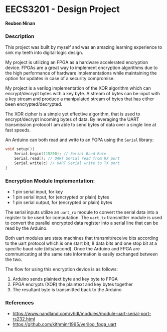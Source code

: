# EECS3201 - Design Project
**Reuben Ninan**

### Description
This project was built by myself and was an amazing learning experience to sink my teeth into digital logic design.

My project is utilizing an FPGA as a hardware accelerated encryption device. FPGAs are a great way to implement encryption algorithms due to the high performance of hardware implementations while maintaining the option for updates in case of a security compromise. 

My project is a verilog implementation of the XOR algorithm which can encrypt/decrypt bytes with a key byte. A stream of bytes can be input with a key stream and produce a manipulated stream of bytes that has either been encrypted/decrypted.

The XOR cipher is a simple yet effective algorithm, that is used to encrypt/decrypt incoming bytes of data. By leveraging the UART transmission protocol I am able to send bytes of data over a single line at fast speeds.

An Arduino can both read and write to an FGPA using the `Serial` library:
```c
void setup(){
	Serial.begin(115200); // Serial Baud Rate
	Serial.read(); // UART Serial read from RX port
	Serial.write(c) // UART Serial write to TX port
}
```

### Encryption Module Implementation:
- 1 pin serial input, for key
- 1 pin serial input, for (encrypted or plain) bytes
- 1 pin serial output, for (encrypted or plain) bytes

The serial inputs utilize an `uart_rx` module to convert the serial data into a register to be used for computation. The `uart_tx` transmitter module is used to convert the parallel encrypted data register into a serial line that can be read by the Arduino. 

Both uart modules are state machines that transmit/receive bits according to the uart protocol which is one start bit, 8 data bits and one stop bit at a specific baud rate (bits/second). Once the Arduino and FPGA are communicating at the same rate information is easily exchanged between the two.

The flow for using this encryption device is as follows:
1. Arduino sends plaintext byte and key byte to FPGA
2. FPGA encrypts (XOR) the plaintext and key bytes together
3. The resultant byte is transmitted back to the Arduino

### References
- https://www.nandland.com/vhdl/modules/module-uart-serial-port-rs232.html
- https://github.com/kithminr1995/verilog_fpga_uart